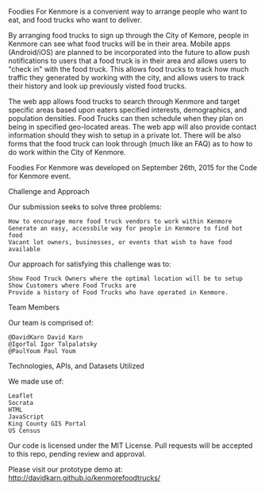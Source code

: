 
Foodies For Kenmore is a convenient way to arrange people who want to eat, and food trucks who want to deliver.

By arranging food trucks to sign up through the City of Kemore, people in Kenmore can see what food trucks will be in their area. Mobile apps (Android/iOS) are planned to be incorporated into the future to allow push notifications to users that a food truck is in their area and allows users to "check in" with the food truck. This allows food trucks to track how much traffic they generated by working with the city, and allows users to track their history and look up previously visted food trucks.

The web app allows food trucks to search through Kenmore and target specific areas based upon eaters specified interests, demographics, and population densities. Food Trucks can then schedule when they plan on being in specified geo-located areas. The web app will also provide contact information should they wish to setup in a private lot. There will be also forms that the food truck can look through (much like an FAQ) as to how to do work within the City of Kenmore.

Foodies For Kenmore was developed on September 26th, 2015 for the Code for Kenmore event.

Challenge and Approach

Our submission seeks to solve three problems:

    How to encourage more food truck vendors to work within Kenmore
    Generate an easy, accessbile way for people in Kenmore to find hot food
    Vacant lot owners, businesses, or events that wish to have food available

Our approach for satisfying this challenge was to:

    Show Food Truck Owners where the optimal location will be to setup
    Show Customers where Food Trucks are
    Provide a history of Food Trucks who have operated in Kenmore.

Team Members

Our team is comprised of:

    @DavidKarn David Karn
    @IgorTal Igor Talpalatsky
    @PaulYoum Paul Youm

Technologies, APIs, and Datasets Utilized

We made use of:

    Leaflet
    Socrata
    HTML
    JavaScript
    King County GIS Portal
    US Census

Our code is licensed under the MIT License. Pull requests will be accepted to this repo, pending review and approval.

Please visit our prototype demo at: http://davidkarn.github.io/kenmorefoodtrucks/
